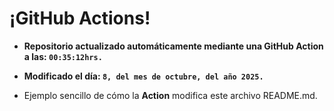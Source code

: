 # ¡GitHub Actions!
* **Repositorio actualizado automáticamente mediante una GitHub Action a las: `00:35:12hrs.`**
* **Modificado el día: `8, del mes de octubre, del año 2025.`**

* Ejemplo sencillo de cómo la **Action** modifica este archivo README.md.

